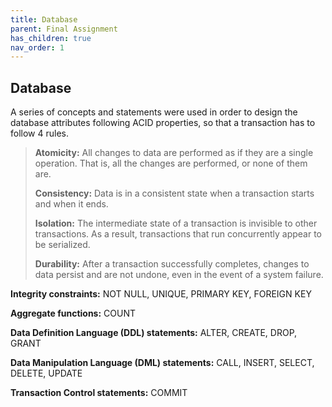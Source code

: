 ```yaml
---
title: Database
parent: Final Assignment
has_children: true
nav_order: 1
---
```


## Database
A series of concepts and statements were used in order to design the database attributes following ACID properties, so that a transaction has to follow 4 rules.
> **Atomicity:** All changes to data are performed as if they are a single operation. That is, all the changes are performed, or none of them are.
> 
> **Consistency:** Data is in a consistent state when a transaction starts and when it ends.
>
> **Isolation:** The intermediate state of a transaction is invisible to other transactions. As a result, transactions that run concurrently appear to be serialized.
>
> **Durability:** After a transaction successfully completes, changes to data persist and are not undone, even in the event of a system failure.

**Integrity constraints:** NOT NULL, UNIQUE, PRIMARY KEY, FOREIGN KEY

**Aggregate functions:** COUNT

**Data Definition Language (DDL) statements:** ALTER, CREATE, DROP, GRANT

**Data Manipulation Language (DML) statements:** CALL, INSERT, SELECT, DELETE, UPDATE

**Transaction Control statements:** COMMIT
